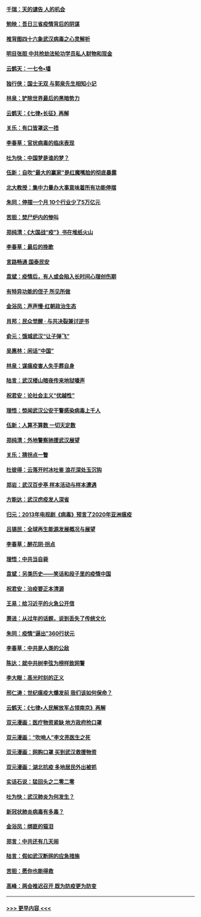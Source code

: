 #### [千瑞：天的谴告  人的机会](../pages/nsc993/n11913309.md?t=03041202) 
#### [勉映：吾日三省疫情背后的阴谋](../pages/nsc993/n11913079.md?t=03041202) 
#### [推背图四十六象武汉病毒之心灵解析](../pages/nsc993/n11911761.md?t=03041202) 
#### [明目张胆 中共抢劫法轮功学员私人财物和现金](../pages/nsc993/n11910262.md?t=03041202) 
#### [云鹤天：一七令▪墙](../pages/nsc993/n11910627.md?t=03041202) 
#### [独行侠：国士无双 与郭泉先生相知小记](../pages/nsc993/n11910613.md?t=03041202) 
#### [林泉：铲除世界最后的黑暗势力](../pages/nsc993/n11909320.md?t=03041202) 
#### [云鹤天：《七律▪长征》再解](../pages/nsc993/n11909327.md?t=03041202) 
#### [关乐：有口皆罩这一捂](../pages/nsc993/n11908393.md?t=03041202) 
#### [李春草：官状病毒的临床表现](../pages/nsc993/n11908339.md?t=03041202) 
#### [吐为快：中国梦是谁的梦？](../pages/nsc993/n11906564.md?t=03041202) 
#### [伍新：自吹“最大的赢家”是红魔嘴脸的彻底暴露](../pages/nsc993/n11906407.md?t=03041202) 
#### [北大教授：集中力量办大事意味着所有功能停摆](../pages/nsc993/n11904800.md?t=03041202) 
#### [朱同：停摆一个月 10个行业少了5万亿元](../pages/nsc993/n11904498.md?t=03041202) 
#### [苦胆：焚尸炉内的惨叫](../pages/nsc993/n11904479.md?t=03041202) 
#### [郑纯清：《大国战“疫”》书在堆纸火山](../pages/nsc993/n11904450.md?t=03041202) 
#### [李春草：最后的挽歌](../pages/nsc993/n11904441.md?t=03041202) 
#### [言路畅通 国泰民安](../pages/nsc993/n11904222.md?t=03041202) 
#### [袁斌：疫情后，有人或会陷入长时间心理创伤期](../pages/nsc993/n11901514.md?t=03041202) 
#### [有特异功能的侄子 所见所做](../pages/nsc993/n11901154.md?t=03041202) 
#### [金浴凤：声声慢‧红朝政治生态](../pages/nsc993/n11899553.md?t=03041202) 
#### [肖邦：民众觉醒 · 与共决裂兼讨逆书](../pages/nsc993/n11898435.md?t=03041202) 
#### [俞元：饿城武汉“让子弹飞”](../pages/nsc993/n11898344.md?t=03041202) 
#### [吴惠林：闲话“中国”](../pages/nsc993/n11898182.md?t=03041202) 
#### [林泉：谋瘟疫害人失手葬自身](../pages/nsc993/n11897892.md?t=03041202) 
#### [陆言：武汉楼山暗夜传来地狱嚎声](../pages/nsc993/n11897033.md?t=03041202) 
#### [祝君安：论社会主义“优越性”](../pages/nsc993/n11897005.md?t=03041202) 
#### [理悟：惊闻武汉公安干警感染病毒上千人](../pages/nsc993/n11896947.md?t=03041202) 
#### [伍新：人算不算数 一切天定数](../pages/nsc993/n11893372.md?t=03041202) 
#### [郑纯清：外地警察驰援武汉展望](../pages/nsc993/n11893115.md?t=03041202) 
#### [关乐：猜拐点一瞥](../pages/nsc993/n11893020.md?t=03041202) 
#### [杜彼得：云落开时冰吐鉴 浪花深处玉沉钩](../pages/nsc993/n11892107.md?t=03041202) 
#### [郑岩：武汉百步亭 样本活动与样本遭遇](../pages/nsc993/n11892310.md?t=03041202) 
#### [方能达：武汉疠疫发人深省](../pages/nsc993/n11891376.md?t=03041202) 
#### [归元：2013年电视剧《病毒》预言了2020年亚洲瘟疫](../pages/nsc993/n11891126.md?t=03041202) 
#### [吕锡民：全球再生能源发展概况与展望](../pages/nsc993/n11890613.md?t=03041202) 
#### [李春草：醉花阴·拐点](../pages/nsc993/n11890567.md?t=03041202) 
#### [理悟：中共当自毙](../pages/nsc993/n11890559.md?t=03041202) 
#### [袁斌：另类历史——笑话和段子里的疫情中国](../pages/nsc993/n11889243.md?t=03041202) 
#### [祝君安：治疫要正本清源](../pages/nsc993/n11889085.md?t=03041202) 
#### [王易：给习近平的火急公开信](../pages/nsc993/n11888225.md?t=03041202) 
#### [萧进：从过年的话题，说到丢失了传统文化](../pages/nsc993/n11887732.md?t=03041202) 
#### [朱同：疫情“逼出”360行状元](../pages/nsc993/n11887678.md?t=03041202) 
#### [李春草：中共是人类的公敌](../pages/nsc993/n11887656.md?t=03041202) 
#### [陈达：就中共树李弦为榜样致网警](../pages/nsc993/n11887625.md?t=03041202) 
#### [李大眼：高光时刻的正义](../pages/nsc993/n11887585.md?t=03041202) 
#### [邢仁涛：世纪瘟疫大爆发前 我们该如何保命？](../pages/nsc993/n11887535.md?t=03041202) 
#### [云鹤天：《七律▪人民解放军占领南京》再解](../pages/nsc993/n11887524.md?t=03041202) 
#### [双元漫画：医疗物资紧缺 地方政府抢口罩](../pages/nsc993/n11884744.md?t=03041202) 
#### [双元漫画：“吹哨人”李文亮医生之死](../pages/nsc993/n11884705.md?t=03041202) 
#### [双元漫画：网购口罩 买到武汉救援物资](../pages/nsc993/n11884670.md?t=03041202) 
#### [双元漫画：湖北抗疫 多地居民外出被抓](../pages/nsc993/n11884643.md?t=03041202) 
#### [实话石说：猛回头之二零二零](../pages/nsc993/n11883968.md?t=03041202) 
#### [吐为快：武汉肺炎为何发生？](../pages/nsc993/n11882180.md?t=03041202) 
#### [新冠状肺炎病毒有多毒？](../pages/nsc993/n11881790.md?t=03041202) 
#### [金浴凤：绑匪的猫泪](../pages/nsc993/n11880664.md?t=03041202) 
#### [郑言：中共还有几天闹](../pages/nsc993/n11880645.md?t=03041202) 
#### [陆言：假如武汉断网的应急措施](../pages/nsc993/n11880619.md?t=03041202) 
#### [苦胆：愿你也能得救](../pages/nsc993/n11880601.md?t=03041202) 
#### [高峰：两会推迟召开  既为防疫更为防变](../pages/nsc993/n11879977.md?t=03041202) 

----
#### [ >>> 更早内容 <<< ](../indexes/nsc993-earlier.md)
